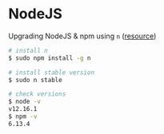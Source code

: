 # NodeJS

Upgrading NodeJS & npm using `n` ([resource](http://geekstuff.org/2018/11/04/how-to-install-node-ubuntu-18-04/))
```bash
# install n
$ sudo npm install -g n

# install stable version
$ sudo n stable

# check versions
$ node -v
v12.16.1
$ npm -v
6.13.4
```

